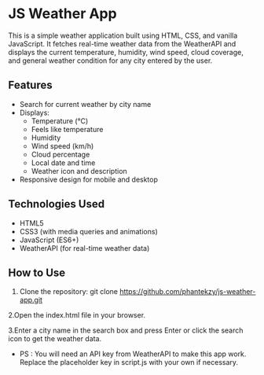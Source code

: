# JS Weather App
This is a simple weather application built using HTML, CSS, and vanilla JavaScript. It fetches real-time weather data from the WeatherAPI and displays the current temperature, humidity, wind speed, cloud coverage, and general weather condition for any city entered by the user.

## Features

- Search for current weather by city name
- Displays:
  - Temperature (°C)
  - Feels like temperature
  - Humidity
  - Wind speed (km/h)
  - Cloud percentage
  - Local date and time
  - Weather icon and description
- Responsive design for mobile and desktop

## Technologies Used

- HTML5  
- CSS3 (with media queries and animations)  
- JavaScript (ES6+)  
- WeatherAPI (for real-time weather data)

## How to Use

1. Clone the repository:
   git clone https://github.com/phantekzy/js-weather-app.git
   
2.Open the index.html file in your browser.

3.Enter a city name in the search box and press Enter or click the search icon to get the weather data.

- PS :
You will need an API key from WeatherAPI to make this app work. Replace the placeholder key in script.js with your own if necessary.
